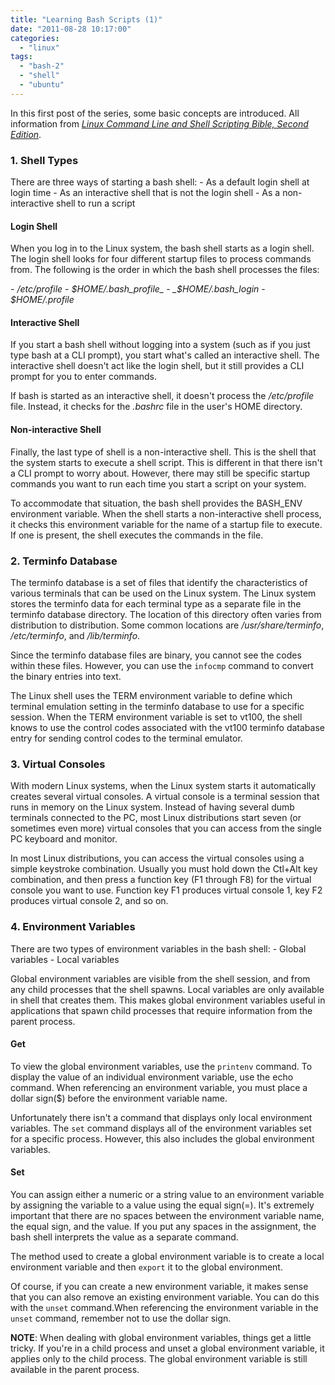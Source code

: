 ```yaml
---
title: "Learning Bash Scripts (1)"
date: "2011-08-28 10:17:00"
categories: 
  - "linux"
tags: 
  - "bash-2"
  - "shell"
  - "ubuntu"
---
```


In this first post of the series, some basic concepts are introduced. All information from [_Linux Command Line and Shell Scripting Bible, Second Edition_](http://www.amazon.com/Linux-Command-Shell-Scripting-Second/dp/1118004426).

### 1. Shell Types

There are three ways of starting a bash shell: - As a default login shell at login time - As an interactive shell that is not the login shell - As a non-interactive shell to run a script

#### Login Shell

When you log in to the Linux system, the bash shell starts as a login shell. The login shell looks for four different startup files to process commands from. The following is the order in which the bash shell processes the files:

\- _/etc/profile_ - _$HOME/.bash_profile_ - _$HOME/.bash_login_ - _$HOME/.profile_

#### Interactive Shell

If you start a bash shell without logging into a system (such as if you just type bash at a CLI prompt), you start what's called an interactive shell. The interactive shell doesn't act like the login shell, but it still provides a CLI prompt for you to enter commands.

If bash is started as an interactive shell, it doesn't process the _/etc/profile_ file. Instead, it checks for the _.bashrc_ file in the user's HOME directory.

#### Non-interactive Shell

Finally, the last type of shell is a non-interactive shell. This is the shell that the system starts to execute a shell script. This is different in that there isn't a CLI prompt to worry about. However, there may still be specific startup commands you want to run each time you start a script on your system.

To accommodate that situation, the bash shell provides the BASH_ENV environment variable. When the shell starts a non-interactive shell process, it checks this environment variable for the name of a startup file to execute. If one is present, the shell executes the commands in the file.

### 2. Terminfo Database

The terminfo database is a set of files that identify the characteristics of various terminals that can be used on the Linux system. The Linux system stores the terminfo data for each terminal type as a separate file in the terminfo database directory. The location of this directory often varies from distribution to distribution. Some common locations are _/usr/share/terminfo_, _/etc/terminfo_, and _/lib/terminfo_.

Since the terminfo database files are binary, you cannot see the codes within these files. However, you can use the `infocmp` command to convert the binary entries into text.

The Linux shell uses the TERM environment variable to define which terminal emulation setting in the terminfo database to use for a specific session. When the TERM environment variable is set to vt100, the shell knows to use the control codes associated with the vt100 terminfo database entry for sending control codes to the terminal emulator.

### 3. Virtual Consoles

With modern Linux systems, when the Linux system starts it automatically creates several virtual consoles. A virtual console is a terminal session that runs in memory on the Linux system. Instead of having several dumb terminals connected to the PC, most Linux distributions start seven (or sometimes even more) virtual consoles that you can access from the single PC keyboard and monitor.

In most Linux distributions, you can access the virtual consoles using a simple keystroke combination. Usually you must hold down the Ctl+Alt key combination, and then press a function key (F1 through F8) for the virtual console you want to use. Function key F1 produces virtual console 1, key F2 produces virtual console 2, and so on.

### 4. Environment Variables

There are two types of environment variables in the bash shell: - Global variables - Local variables

Global environment variables are visible from the shell session, and from any child processes that the shell spawns. Local variables are only available in shell that creates them. This makes global environment variables useful in applications that spawn child processes that require information from the parent process.

#### Get

To view the global environment variables, use the `printenv` command. To display the value of an individual environment variable, use the echo command. When referencing an environment variable, you must place a dollar sign($) before the environment variable name.

Unfortunately there isn't a command that displays only local environment variables. The `set` command displays all of the environment variables set for a specific process. However, this also includes the global environment variables.

#### Set

You can assign either a numeric or a string value to an environment variable by assigning the variable to a value using the equal sign(=). It's extremely important that there are no spaces between the environment variable name, the equal sign, and the value. If you put any spaces in the assignment, the bash shell interprets the value as a separate command.

The method used to create a global environment variable is to create a local environment variable and then `export` it to the global environment.

Of course, if you can create a new environment variable, it makes sense that you can also remove an existing environment variable. You can do this with the `unset` command.When referencing the environment variable in the `unset` command, remember not to use the dollar sign.

**NOTE**: When dealing with global environment variables, things get a little tricky. If you're in a child process and unset a global environment variable, it applies only to the child process. The global environment variable is still available in the parent process.
